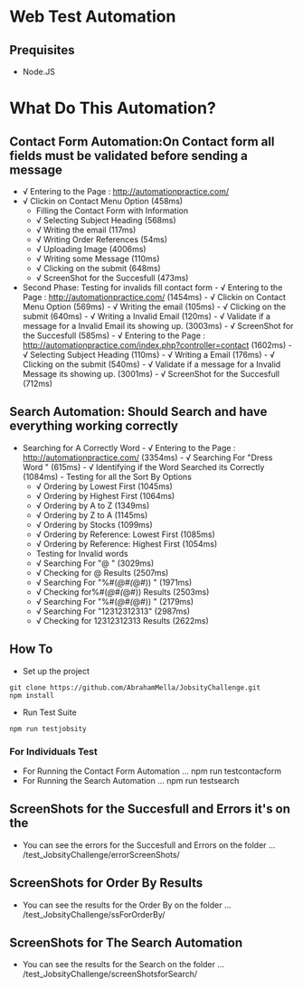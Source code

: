# Web Test Automation
 ## Prequisites
 - Node.JS

 # What Do This Automation?
##  Contact Form Automation:On Contact form all fields must be validated before sending a message
 - √ Entering to the Page : http://automationpractice.com/ 
  - √ Clickin on Contact Menu Option (458ms)
    -  Filling the Contact Form with Information
      -  √ Selecting Subject Heading  (568ms)
       - √ Writing the email (117ms)
       - √ Writing Order References (54ms)
       - √ Uploading Image (4006ms)
       - √ Writing some Message (110ms)
      - √ Clicking on the submit (648ms)
       - √ ScreenShot for the Succesfull (473ms)
   - Second Phase: Testing for invalids fill contact form
    - √ Entering to the Page : http://automationpractice.com/  (1454ms)
    - √ Clickin on Contact Menu Option (569ms)
    - √ Writing the email (105ms)
    - √ Clicking on the submit (640ms)
    - √ Writing a Invalid Email (120ms)
    - √ Validate if a message for a Invalid Email its showing up. (3003ms)
    - √ ScreenShot for the Succesfull (585ms)
    - √ Entering to the Page : http://automationpractice.com/index.php?controller=contact (1602ms)
    - √ Selecting Subject Heading  (110ms)
    - √ Writing a  Email (176ms)
    - √ Clicking on the submit (540ms)
    - √ Validate if a message for a Invalid Message its showing up. (3001ms)
    - √ ScreenShot for the Succesfull (712ms)

 ## Search Automation: Should Search and have everything working correctly
  -  Searching for A Correctly Word
    -  √ Entering to the Page : http://automationpractice.com/  (3354ms)
    -  √ Searching For "Dress Word " (615ms)
    -  √ Identifying if the Word Searched its Correctly  (1084ms)
    -  Testing for all the Sort By Options
     -   √ Ordering by Lowest First (1045ms)
      -  √ Ordering by Highest  First (1064ms)
      -  √ Ordering by A to Z  (1349ms)
      -  √ Ordering by Z to A  (1145ms)
       - √ Ordering by Stocks  (1099ms)
       - √ Ordering by Reference: Lowest First  (1085ms)
       - √ Ordering by Reference: Highest First  (1054ms)
     - Testing for Invalid words
     -   √ Searching For "@ " (3029ms)
      -  √ Checking for @ Results  (2507ms)
      -  √ Searching For "%#(*@#(*@#)) " (1971ms)
      -  √ Checking for%#(*@#(*@#)) Results  (2503ms)
      -  √ Searching For "%#(*@#(*@#)) " (2179ms)
      -  √ Searching For "12312312313"  (2987ms)
     -   √ Checking for 12312312313 Results  (2622ms)

## How To
- Set up the project
```
git clone https://github.com/AbrahamMella/JobsityChallenge.git
npm install 
```
- Run Test Suite
```
npm run testjobsity
```

### For Individuals Test
- For Running the Contact Form Automation
...
npm run testcontacform
- For Running the Search Automation
...
npm run testsearch



## ScreenShots for the Succesfull and Errors it's on the
- You can see the errors for the Succesfull and Errors on the folder 
...
/test_JobsityChallenge/errorScreenShots/

## ScreenShots for Order By Results
- You can see the results for the Order By on the folder 
...
/test_JobsityChallenge/ssForOrderBy/


## ScreenShots for The Search Automation
- You can see the results for the Search on the folder 
...
/test_JobsityChallenge/screenShotsforSearch/
